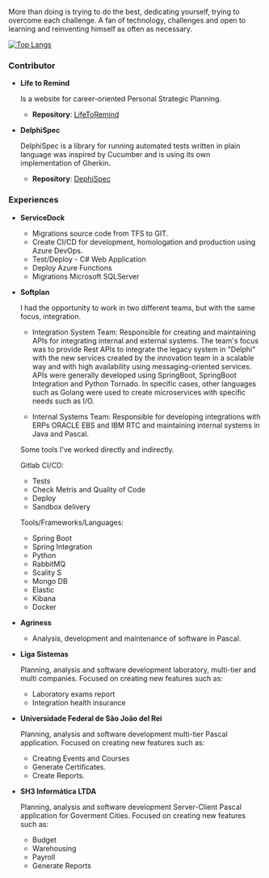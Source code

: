 	
More than doing is trying to do the best, dedicating yourself, trying to overcome each challenge. A fan of technology,
challenges and open to learning and reinventing himself as often as necessary.

[![Top Langs](https://github-readme-stats.vercel.app/api/top-langs/?username=SamuelsSantos&theme=dark&hide=PlpgSQL,jupyter%20notebook,html)](https://github.com/anuraghazra/github-readme-stats)

### Contributor
  
  - **Life to Remind**
   
   	Is a website for career-oriented Personal Strategic Planning.
   	
	- **Repository**: [LifeToRemind](https://github.com/eduqg/LifeToRemind)
  
  - **DelphiSpec**
  	
	DelphiSpec is a library for running automated tests written in plain language was inspired by Cucumber and is using its own implementation of Gherkin.
	
   	- **Repository**: [DephiSpec](https://github.com/SamuelsSantos/DelphiSpec)
	
### Experiences
	
  - **ServiceDock**	
  
    - Migrations source code from TFS to GIT.
    - Create CI/CD for development, homologation and production using Azure DevOps.
    - Test/Deploy - C# Web Application
    - Deploy Azure Functions
    - Migrations Microsoft SQLServer
    
  - **Softplan**
  
    I had the opportunity to work in two different teams, but with the same focus, integration.

    - Integration System Team:
    Responsible for creating and maintaining APIs for integrating internal and external systems. The team's focus
    was to provide Rest APIs to integrate the legacy system in "Delphi" with the new services created by the
    innovation team in a scalable way and with high availability using messaging-oriented services. APIs were
    generally developed using SpringBoot, SpringBoot Integration and Python Tornado. In specific cases, other
    languages such as Golang were used to create microservices with specific needs such as I/O.
    
    - Internal Systems Team:
    Responsible for developing integrations with ERPs ORACLE EBS and IBM RTC and maintaining internal
    systems in Java and Pascal.

    Some tools I've worked directly and indirectly.

    Gitlab CI/CD:
    - Tests
    - Check Metris and Quality of Code
    - Deploy
    - Sandbox delivery

    Tools/Frameworks/Languages:
    - Spring Boot
    - Spring Integration
    - Python
    - RabbitMQ
    - Scality S
    - Mongo DB
    - Elastic
    - Kibana
    - Docker
    
  - **Agriness**
  
    - Analysis, development and maintenance of software in Pascal.
    
  - **Liga Sistemas**
  
    Planning, analysis and software development laboratory, multi-tier and multi companies. Focused on creating new features such as:
    - Laboratory exams report
    - Integration health insurance
    
  - **Universidade Federal de São João del Rei**
  
    Planning, analysis and software development multi-tier Pascal application. Focused on creating new features such as:
    
    - Creating Events and Courses
    - Generate Certificates.
    - Create Reports.
    
  - **SH3 Informática LTDA**

    Planning, analysis and software development Server-Client Pascal application for Goverment Cities. Focused
    on creating new features such as:
    
    - Budget
    - Warehousing
    - Payroll
    - Generate Reports
